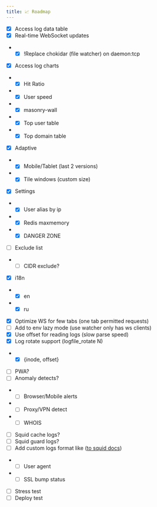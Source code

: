 ```yaml
---
title: 📈 Roadmap
---
```


- [X] Access log data table
- [X] Real-time WebSocket updates
- - [X] !Replace chokidar (file watcher) on daemon:tcp
- [X] Access log charts
- - [X] Hit Ratio
- - [X] User speed
- - [X] masonry-wall
- - [X] Top user table
- - [X] Top domain table
- [X] Adaptive
- - [X] Mobile/Tablet (last 2 versions)
- - [X] Tile windows (custom size)
- [X] Settings
- - [X] User alias by ip
- - [X] Redis maxmemory
- - [X] DANGER ZONE
- [ ] Exclude list
- - [ ] CIDR exclude?
- [X] i18n
- - [X] en
- - [X] ru
- [X] Optimize WS for few tabs (one tab permitted requests)
- [ ] Add to env lazy mode (use watcher only has ws clients)
- [X] Use offset for reading logs (slow parse speed)
- [X] Log rotate support (logfile_rotate N)
- - [X] {inode, offset}
- [ ] PWA?
- [ ] Anomaly detects?
- - [ ] Browser/Mobile alerts
- - [ ] Proxy/VPN detect
- - [ ] WHOIS
- [ ] Squid cache logs?
- [ ] Squid guard logs?
- [ ] Add custom logs format like ([to squid docs](https://www.squid-cache.org/Doc/config/logformat/))
- - [ ] User agent
- - [ ] SSL bump status
- [ ] Stress test
- [ ] Deploy test